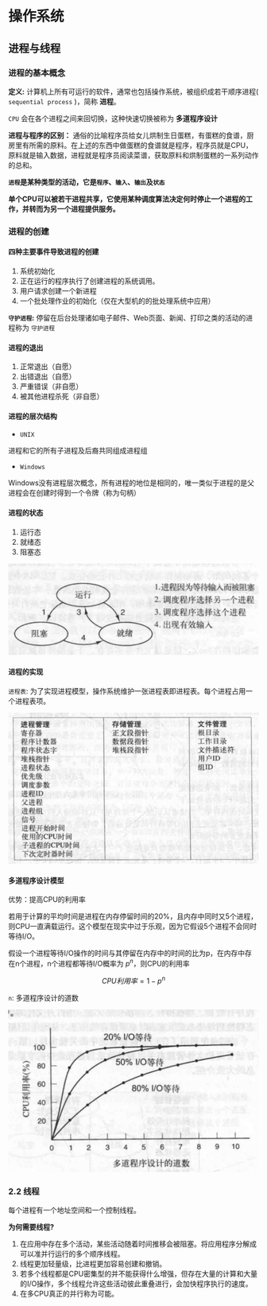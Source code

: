 # 操作系统

## 进程与线程

### 进程的基本概念

**定义:** 计算机上所有可运行的软件，通常也包括操作系统，被组织成若干顺序进程( `sequential process` )，简称 **进程**。

`CPU` 会在各个进程之间来回切换，这种快速切换被称为 **多道程序设计**

**进程与程序的区别：** 通俗的比喻程序员给女儿烘制生日蛋糕，有蛋糕的食谱，厨房里有所需的原料。在上述的东西中做蛋糕的食谱就是程序，程序员就是CPU，原料就是输入数据，进程就是程序员阅读菜谱，获取原料和烘制蛋糕的一系列动作的总和。

**`进程`是某种类型的活动，它是`程序`、`输入`、`输出`及`状态`**

**单个CPU可以被若干进程共享，它使用某种调度算法决定何时停止一个进程的工作，并转而为另一个进程提供服务。**

### 进程的创建

#### 四种主要事件导致进程的创建

1. 系统初始化
2. 正在运行的程序执行了创建进程的系统调用。
3. 用户请求创建一个新进程
4. 一个批处理作业的初始化（仅在大型机的的批处理系统中应用）

**`守护进程`:** 停留在后台处理诸如电子邮件、Web页面、新闻、打印之类的活动的进程称为 `守护进程`

#### 进程的退出

1. 正常退出（自愿）
2. 出错退出（自愿）
3. 严重错误（非自愿）
4. 被其他进程杀死（非自愿）

#### 进程的层次结构

* `UNIX`

进程和它的所有子进程及后裔共同组成进程组

* `Windows`

Windows没有进程层次概念，所有进程的地位是相同的，唯一类似于进程的是父进程会在创建时得到一个令牌（称为句柄）

#### 进程的状态

1. 运行态
2. 就绪态
3. 阻塞态

![进程转换图](images/进程转换图.png)


#### 进程的实现

`进程表`: 为了实现进程模型，操作系统维护一张进程表即进程表。每个进程占用一个进程表项。

![进程表中的一些字段](images/进程表中的一些字段.png)

#### 多道程序设计模型

优势：提高CPU的利用率

若用于计算的平均时间是进程在内存停留时间的20%，且内存中同时又5个进程，则CPU一直满载运行。这个模型在现实中过于乐观，因为它假设5个进程不会同时等待I/O。

假设一个进程等待I/O操作的时间与其停留在内存中的时间的比为p，在内存中存在n个进程，n个进程都等待I/O概率为 $p^n$，则CPU的利用率

$$CPU利用率 = 1 - p^n$$

`n`: 多道程序设计的道数

![进程数与CPU利用率的关系](images/进程数与CPU利用率的关系.png)

### 2.2 线程

每个进程有一个地址空间和一个控制线程。

**为何需要线程?**

1. 在应用中存在多个活动，某些活动随着时间推移会被阻塞。将应用程序分解成
可以准并行运行的多个顺序线程。
2. 线程更加轻量级，比进程更加容易创建和撤销。
3. 若多个线程都是CPU密集型的并不能获得什么增强，但存在大量的计算和大量的I/O操作，多个线程允许这些活动彼此重叠进行，会加快程序执行的速度。
4. 在多CPU真正的并行称为可能。